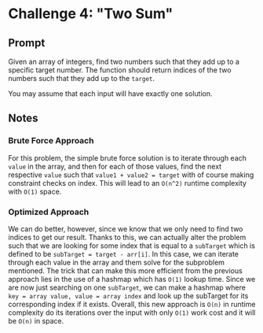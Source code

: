 # Challenge 4: "Two Sum"
## Prompt
Given an array of integers, find two numbers such that they add up to a specific target number.
The function should return indices of the two numbers such that they add up to the `target`.

You may assume that each input will have exactly one solution.
## Notes
### Brute Force Approach
For this problem, the simple brute force solution is to iterate through each `value` in the array, and then for each of those values, find the next respective `value` such that `value1 + value2 = target` with of course making constraint checks on index. This will lead to an `O(n^2)` runtime complexity with `O(1)` space.
### Optimized Approach
We can do better, however, since we know that we only need to find two indices to get our result. Thanks to this, we can actually alter the problem such that we are looking for some index that is equal to a `subTarget` which is defined to be `subTarget = target - arr[i]`. In this case, we can iterate through each value in the array and them solve for the subproblem mentioned. The trick that can make this more efficient from the previous approach lies in the use of a hashmap which has `O(1)` lookup time.
Since we are now just searching on one `subTarget`, we can make a hashmap where `key = array value, value = array index` and look up the subTarget for its corresponding index if it exists.
Overall, this new approach is `O(n)` in runtime complexity do its iterations over the input with only `O(1)` work cost and it will be `O(n)` in space.
